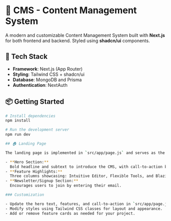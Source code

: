 # 📝 CMS - Content Management System

A modern and customizable Content Management System built with **Next.js** for both frontend and backend. Styled using **shadcn/ui** components.

## 🧰 Tech Stack

- **Framework**: Next.js (App Router)  
- **Styling**: Tailwind CSS + shadcn/ui  
- **Database**: MongoDB and Prisma  
- **Authentication**: NextAuth  

## 📦 Getting Started

```bash
# Install dependencies
npm install

# Run the development server
npm run dev

## 🏠 Landing Page

The landing page is implemented in `src/app/page.js` and serves as the main entry point for users. It features:

- **Hero Section:**  
  Bold headline and subtext to introduce the CMS, with call-to-action buttons: "Try it Out!" and "Learn more".
- **Feature Highlights:**  
  Three columns showcasing: Intuitive Editor, Flexible Tools, and Blazing Fast performance, each with an icon and description.
- **Newsletter/Signup Section:**  
  Encourages users to join by entering their email.

### Customization

- Update the hero text, features, and call-to-action in `src/app/page.js`.
- Modify styles using Tailwind CSS classes for layout and appearance.
- Add or remove feature cards as needed for your project.